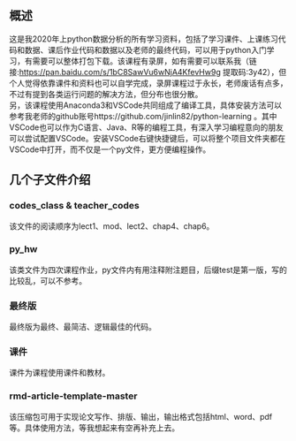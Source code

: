 ## 概述
这是我2020年上python数据分析的所有学习资料，包括了学习课件、上课练习代码和数据、课后作业代码和数据以及老师的最终代码，可以用于python入门学习，有需要可以整体打包下载。该课程有录屏，如有需要可以联系我（链接:https://pan.baidu.com/s/1bC8SawVu6wNjA4KfevHw9g 提取码:3y42），但个人觉得依靠课件和资料也可以自学完成，录屏课程过于永长，老师废话有点多，不过有提到各类运行问题的解决方法，但分布也很分散。<br>
另，该课程使用Anaconda3和VSCode共同组成了编译工具，具体安装方法可以参考我老师的github账号https://github.com/jinlin82/python-learning 。其中VSCode也可以作为C语言、Java、R等的编程工具，有深入学习编程意向的朋友可以尝试配置VSCode。安装VSCode右键快捷键后，可以将整个项目文件夹都在VSCode中打开，而不仅是一个py文件，更方便编程操作。
## 几个子文件介绍
### codes_class & teacher_codes
该文件的阅读顺序为lect1、mod、lect2、chap4、chap6。
### py_hw
该类文件为四次课程作业，py文件内有用注释附注题目，后缀test是第一版，写的比较乱，可以不参考。
### 最终版
最终版为最终、最简洁、逻辑最佳的代码。
### 课件
课件为课程使用课件和教材。
### rmd-article-template-master
该压缩包可用于实现论文写作、排版、输出，输出格式包括html、word、pdf等。具体使用方法，等我想起来有空再补充上去。
